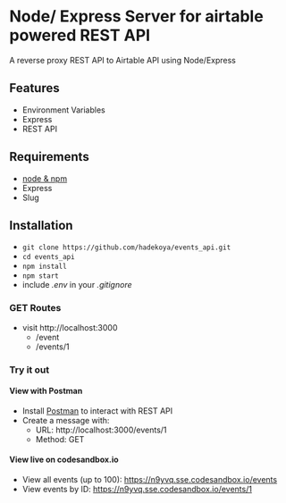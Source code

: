 # Node/ Express Server for airtable powered REST API 

A reverse proxy REST API to Airtable API using Node/Express 

## Features
* Environment Variables
* Express
* REST API

## Requirements

* [node & npm](https://nodejs.org/en/)
* Express
* Slug

## Installation

* `git clone https://github.com/hadekoya/events_api.git`
* `cd events_api`
* `npm install`
* `npm start`
* include *.env* in your *.gitignore*

### GET Routes

* visit http://localhost:3000
  * /event
  * /events/1

### Try it out

#### View with Postman

* Install [Postman](https://www.getpostman.com/apps) to interact with REST API
* Create a message with:
  * URL: http://localhost:3000/events/1
  * Method: GET

#### View live on codesandbox.io

* View all events (up to 100): https://n9yvq.sse.codesandbox.io/events
* View events by ID: https://n9yvq.sse.codesandbox.io/events/1
